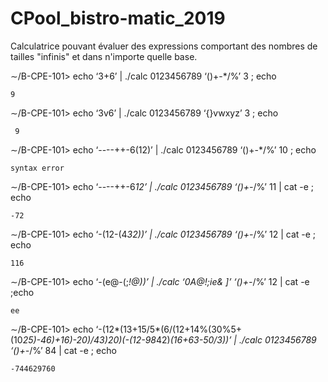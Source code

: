 # CPool_bistro-matic_2019
Calculatrice pouvant évaluer des expressions comportant des nombres de tailles "infinis" et dans n'importe quelle base.

∼/B-CPE-101> echo ‘3+6’ | ./calc 0123456789 ‘()+-*/%’ 3 ; echo

    9

∼/B-CPE-101> echo ‘3v6’ | ./calc 0123456789 ‘{}vwxyz’ 3 ; echo

     9

∼/B-CPE-101> echo ‘----++-6(12)’ | ./calc 0123456789 ‘()+-*/%’ 10 ; echo

    syntax error

∼/B-CPE-101> echo ‘----++-6*12’ | ./calc 0123456789 ‘()+-*/%’ 11 | cat -e ; echo

    -72

∼/B-CPE-101> echo ‘-(12-(4*32))’ | ./calc 0123456789 ‘()+-*/%’ 12 | cat -e ; echo

    116

∼/B-CPE-101> echo ‘-(e@-(;*!@))’ | ./calc ‘0A@!;ie& ]’ ‘()+-*/%’ 12 | cat -e ;echo

    ee

∼/B-CPE-101> echo ‘-(12*(13+15/5*(6/(12+14%(30%5+(10*25)-46)+16)-20)/43)*20)*(-(12-98*42)*(16+63-50/3))’ | ./calc 0123456789 ‘()+-*/%’ 84 | cat -e ; echo

    -744629760
